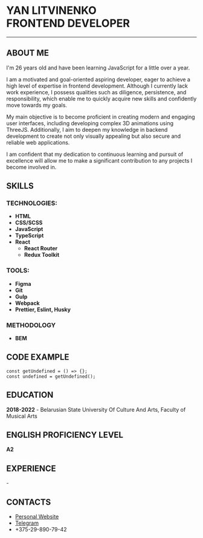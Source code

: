 # YAN LITVINENKO<br>FRONTEND DEVELOPER

---

## ABOUT ME

I'm 26 years old and have been learning JavaScript for a little over a year.

I am a motivated and goal-oriented aspiring developer, eager to achieve a high level of expertise in frontend development. Although I currently lack work experience, I possess qualities such as diligence, persistence, and responsibility, which enable me to quickly acquire new skills and confidently move towards my goals.

My main objective is to become proficient in creating modern and engaging user interfaces, including developing complex 3D animations using ThreeJS. Additionally, I aim to deepen my knowledge in backend development to create not only visually appealing but also secure and reliable web applications.

I am confident that my dedication to continuous learning and pursuit of excellence will allow me to make a significant contribution to any projects I become involved in.

## SKILLS

### TECHNOLOGIES:

- **HTML**
- **CSS/SCSS**
- **JavaScript**
- **TypeScript**
- **React**
  - **React Router**
  - **Redux Toolkit**

### TOOLS:

- **Figma**
- **Git**
- **Gulp**
- **Webpack**
- **Prettier, Eslint, Husky**

### METHODOLOGY

- **BEM**

## CODE EXAMPLE

```
const getUndefined = () => {};
const undefined = getUndefined();
```

## EDUCATION

**2018-2022** - Belarusian State University Of Culture And Arts, Faculty of Musical Arts

## ENGLISH PROFICIENCY LEVEL

**A2**

## EXPERIENCE

\-

## CONTACTS

- [Personal Website](https://pixelpulse.by)
- [Telegram](https://t.me/xDarth_Vaderx)
- +375-29-890-79-42
